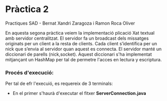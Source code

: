 # Pràctica 2
Practiques SAD - Bernat Xandri Zaragoza i Ramon Roca Oliver

En aquesta segona pràctica veiem la implementació plicació Xat textual amb servidor centralitzat. El servidor fa un broadcast dels missatges originats per un client a la resta de clients. Cada client s’identifica per un nick que s’envia al servidor quan aquest es connecta.
El servidor manté un diccionari de parells (nick,socket). Aquest diccionari s'ha implementat mitjançant un HashMap per tal de permetre l'acces en lectura y escriptura.

### Procés d'execució:
Per tal de efr l'execuió, es requereix de 3 terminals:
  - En el primer s'haurà d'executar el fitxer **ServerConnection.java**
